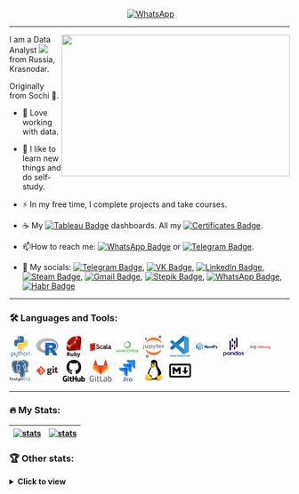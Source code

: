 <div id="counter" align="center">
<img src="https://komarev.com/ghpvc/?username=QuantumFluxx&style=flat-square&color=blue" alt=""/>
<a href="https://youtu.be/dQw4w9WgXcQ?t=43">
    <img src="https://img.shields.io/badge/Secret button-red?style=flat&logo=Wikiquote&logoColor=white" alt="WhatsApp"/>
  </a>
</div>

----------------

<p>
    <img src="https://media3.giphy.com/media/jsYfLXpibzkdr5sjZ8/giphy.gif?cid=ecf05e47a6whsdfeohn3rmhpyuzte2mcmjpihrvzgvpk5bdl&rid=giphy.gif&ct=g" align="right" width="410" height="255" />
   I am a Data Analyst <img src="https://media.giphy.com/media/WUlplcMpOCEmTGBtBW/giphy.gif" width="30"> from Russia, Krasnodar. 

Originally from Sochi 🌴.

- :telescope: Love working with data.

- :seedling: I like to learn new things and do self-study.

- :zap: In my free time, I complete projects and take courses.
  
- :coffee: My [![Tableau Badge](https://img.shields.io/badge/-Tableau-informational?style=flat&logo=Tableau&logoColor=white)](https://public.tableau.com/app/profile/alexander.rodikov) dashboards. All my [![Certificates Badge](https://img.shields.io/badge/-certificates-9cf?style=flat&logo=Checkmarx&logoColor=white)](https://github.com/Data-Temple/DataScience-Roadmap/tree/main/Certificates).

- :mailbox:How to reach me: [![WhatsApp Badge](https://img.shields.io/badge/WhatsApp-brightgreen?style=flat&logo=whatsapp&logoColor=white)](https://wa.me/89189066500) or [![Telegram Badge](https://img.shields.io/badge/-Telegram-blue?style=flat&logo=Telegram&logoColor=white)](https://t.me/alexander_rodikov/)</a>.
</p>

- :iphone: My socials: [![Telegram Badge](https://img.shields.io/badge/-Telegram-blue?style=flat&logo=Telegram&logoColor=white)](https://t.me/alexander_rodikov/), [![VK Badge](https://img.shields.io/badge/-VK-blue?style=flat&logo=VK&logoColor=white)](https://vk.com/hardcore.one.love), [![LinkedIn Badge](https://img.shields.io/badge/-LinkedIn-blue?style=flat&logo=LinkedIn&logoColor=white)](https://www.linkedin.com/in/rodikov-alexander/), [![Steam Badge](https://img.shields.io/badge/-Steam-blue?style=flat&logo=Steam&logoColor=white)](https://steamcommunity.com/id/IHeartHC/), [![Gmail Badge](https://img.shields.io/badge/-Gmail-white?style=flat&logo=Gmail&logoColor=black)](https://mail.google.com/mail/u/0/#inbox?compose=CllgCJqVxJrDFsBSHPXpKnHNccQQmjhXHsPlXvkTmlJBzTcFpMQBhLrMSNjXPHkJTqNfcNhxsWg), [![Stepik Badge](https://img.shields.io/badge/-Stepik-black?style=flat&logo=STMicroelectronics&logoColor=white)](https://stepik.org/users/462728131), [![WhatsApp Badge](https://img.shields.io/badge/-WhatsApp-brightgreen?style=flat&logo=whatsapp&logoColor=white)](https://wa.me/89189066500), [![Habr Badge](https://img.shields.io/badge/-Habr-9cf?style=flat&logo=Habr&logoColor=white)](https://habr.com/ru/users/QuantumFluxx/)
    
-----------

### :hammer_and_wrench: Languages and Tools:
<div>
  <img src="https://github.com/devicons/devicon/blob/master/icons/python/python-original-wordmark.svg" title="Python" width="40" height="40"/>&nbsp;
  <img src="https://github.com/devicons/devicon/blob/master/icons/r/r-original.svg" title="R" alt="R" width="40" height="40"/>&nbsp;
  <img src="https://github.com/devicons/devicon/blob/master/icons/ruby/ruby-original-wordmark.svg" title="Ruby" alt="Ruby" width="40" height="40"/>&nbsp;
  <img src="https://github.com/devicons/devicon/blob/master/icons/scala/scala-original-wordmark.svg" title="Scala" alt="Scala" width="40" height="40"/>&nbsp;
  <img src="https://github.com/devicons/devicon/blob/master/icons/anaconda/anaconda-original-wordmark.svg" title="Anaconda" width="40" height="40"/>&nbsp;
  <img src="https://github.com/devicons/devicon/blob/master/icons/jupyter/jupyter-original-wordmark.svg" title="Jupyter" width="40" height="40"/>&nbsp;
  <img src="https://github.com/devicons/devicon/blob/master/icons/vscode/vscode-original-wordmark.svg" title="VSCode" width="40" height="40"/>&nbsp;
  <img src="https://github.com/devicons/devicon/blob/master/icons/numpy/numpy-original-wordmark.svg" title="NumPy" width="40" height="40"/>&nbsp;
  <img src="https://github.com/devicons/devicon/blob/master/icons/pandas/pandas-original-wordmark.svg" title="Pandas" alt="Pandas" width="40" height="40"/>&nbsp;
  <img src="https://github.com/devicons/devicon/blob/master/icons/sqlalchemy/sqlalchemy-original-wordmark.svg" title="SQLAlchemy" alt="SQLAlchemy" width="40" height="40"/>&nbsp;
  <img src="https://github.com/devicons/devicon/blob/master/icons/postgresql/postgresql-original-wordmark.svg" title="PostgreSQL" alt="PostgreSQL" width="40" height="40"/>&nbsp;
  <img src="https://github.com/devicons/devicon/blob/master/icons/git/git-original-wordmark.svg" title="Git" width="40" height="40"/>&nbsp;
  <img src="https://github.com/devicons/devicon/blob/master/icons/github/github-original-wordmark.svg" title="GitHub" width="40" height="40"/>&nbsp;
  <img src="https://github.com/devicons/devicon/blob/master/icons/gitlab/gitlab-original-wordmark.svg" title="GitLab" width="40" height="40"/>&nbsp;
  <img src="https://github.com/devicons/devicon/blob/master/icons/jira/jira-original-wordmark.svg" title="Jira" alt="Jira" width="40" height="40"/>&nbsp;
  <img src="https://github.com/devicons/devicon/blob/master/icons/linux/linux-original.svg" title="Linux" width="40" height="40"/>&nbsp;
  <img src="https://github.com/devicons/devicon/blob/master/icons/markdown/markdown-original.svg" title="Markdown" width="40" height="40"/>&nbsp;
</div>

-------------

### :fire: My Stats:

| <a href="https://github.com/anuraghazra/github-readme-stats"><img align="center" src="https://github-readme-stats.vercel.app/api/top-langs?username=QuantumFluxx&show_icons=true&layout=compact&langs_count=8&hide=jupyter%20notebook&exclude_repo=DataCamp_projects&hide_border=true&theme=flag-india" alt="stats" /></a> | <a href="https://git.io/streak-stats"><img align="center" src="https://github-readme-streak-stats.herokuapp.com/?user=QuantumFluxx&hide_border=true" alt="stats" /></a></a> |
| ------------- | ------------- |


### :trophy: Other stats:

<details>
  <summary><b>Click to view</b></summary>

| <a href="https://github.com/anuraghazra/github-readme-stats"><img align="center" src="https://github-readme-stats.vercel.app/api?username=QuantumFluxx&show_icons=true&hide_border=true&include_all_commits=true&theme=flag-india&hide=contribs" /> | <a href="https://github.com/ryo-ma/github-profile-trophy"><img align="center" src="https://github-profile-trophy.vercel.app/?username=QuantumFluxx&theme=flat&row=2&column=3&margin-w=11.47&margin-h=11.47" /></a> |
| ------------- | ------------- |

</details>
  
